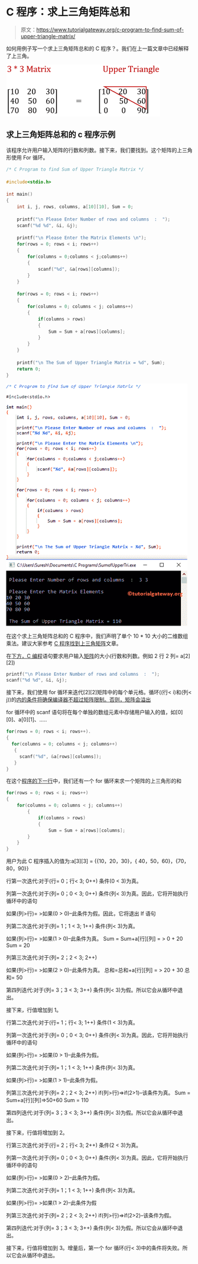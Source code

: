 # C 程序：求上三角矩阵总和

> 原文：<https://www.tutorialgateway.org/c-program-to-find-sum-of-upper-triangle-matrix/>

如何用例子写一个求上三角矩阵总和的 C 程序？。我们在上一篇文章中已经解释了上三角。

![C Program to find Sum of Upper Triangle Matrix 0](img/010e7c6cb91a354ca4f6b080bc35245b.png)

## 求上三角矩阵总和的 c 程序示例

该程序允许用户输入矩阵的行数和列数。接下来，我们要找到。这个矩阵的上三角形使用 For 循环。

```c
/* C Program to find Sum of Upper Triangle Matrix */

#include<stdio.h>

int main()
{
 	int i, j, rows, columns, a[10][10], Sum = 0;

 	printf("\n Please Enter Number of rows and columns  :  ");
 	scanf("%d %d", &i, &j);

 	printf("\n Please Enter the Matrix Elements \n");
 	for(rows = 0; rows < i; rows++)
  	{
   		for(columns = 0;columns < j;columns++)
    	{
      		scanf("%d", &a[rows][columns]);
    	}
  	}

 	for(rows = 0; rows < i; rows++)
  	{
   		for(columns = 0; columns < j; columns++)
    	{
    		if(columns > rows)
    		{
    			Sum = Sum + a[rows][columns];
			}
   	 	}
  	}

  	printf("\n The Sum of Upper Triangle Matrix = %d", Sum);
 	return 0;
}
```

![C Program to find Sum of Upper Triangle Matrix 1](img/5d588102d4baa2be77877da73b7c26b6.png)

在这个求上三角矩阵总和的 C 程序中，我们声明了单个 10 * 10 大小的二维数组乘法。建议大家参考 [C 程序找到上三角矩阵](https://www.tutorialgateway.org/c-program-to-find-upper-triangle-matrix/)文章。

在[下方，C 编程](https://www.tutorialgateway.org/c-programming/)语句要求用户输入[矩阵](https://www.tutorialgateway.org/two-dimensional-array-in-c/)的大小(行数和列数。例如 2 行 2 列= a[2][2])

```c
printf("\n Please Enter Number of rows and columns  :  ");
scanf("%d %d", &i, &j);
```

接下来，我们使用 for 循环来迭代[2][2]矩阵中的每个单元格。循环((行< i)和(列< j))的[内的条件将确保编译器不超过矩阵限制。否则，矩阵会溢出](https://www.tutorialgateway.org/for-loop-in-c-programming/)

for 循环中的 scanf 语句将在每个单独的数组元素中存储用户输入的值，如[0][0]、a[0][1]、…..

```c
for(rows = 0; rows < i; rows++).
{
  for(columns = 0; columns < j; columns++)
   {
     scanf("%d", &a[rows][columns]);
   }
}
```

在这个[程序的下一行](https://www.tutorialgateway.org/c-programming-examples/)中，我们还有一个 for 循环来求一个矩阵的上三角形的和

```c
for(rows = 0; rows < i; rows++)
{
   	for(columns = 0; columns < j; columns++)
    	{
    		if(columns > rows)
    		{
    			Sum = Sum + a[rows][columns];
		}
   	}
}
```

用户为此 C 程序插入的值为:a[3][3] = {{10，20，30}，{ 40，50，60}，{70，80，90}}

行第一次迭代:对于(行= 0；行< 3; 0++)
条件(0 < 3)为真。

列第一次迭代:对于(列= 0；0 < 3; 0++)
条件(列< 3)为真。因此，它将开始执行循环中的语句

如果(列>行)= >如果(0 > 0)–此条件为假。因此，它将退出 If 语句

列第二次迭代:对于(列= 1；1 < 3; 1++)
条件(列< 3)为真。

如果(列>行)= >如果(1 > 0)–此条件为真。
Sum = Sum+a[行][列] = > 0 + 20
Sum = 20

列第三次迭代:对于(列= 2；2 < 3; 2++)

如果(列>行)= >如果(2 > 0)–此条件为真。
总和=总和+a[行][列] = > 20 + 30
总和= 50

第四列迭代:对于(列= 3；3 < 3; 3++)
条件(列< 3)为假。所以它会从循环中退出。

接下来，行值增加到 1。

行第二次迭代:对于(行= 1；行< 3; 1++)
条件(1 < 3)为真。

列第一次迭代:对于(列= 0；0 < 3; 0++)
条件(列< 3)为真。因此，它将开始执行循环中的语句

如果(列>行)= >如果(0 > 1)–此条件为假。

列第二次迭代:对于(列= 1；1 < 3; 1++)
条件(列< 3)为真。

如果(列>行)= >如果(1 > 1)–此条件为假。

列第三次迭代:对于(列= 2；2 < 3; 2++)
if(列>行)=>if(2>1)–该条件为真。
Sum = Sum+a[行][列]=>50+60
Sum = 110

第四列迭代:对于(列= 3；3 < 3; 3++)
条件(列< 3)为假。所以它会从循环中退出。

接下来，行值将增加到 2。

行第三次迭代:对于(行= 2；行< 3; 2++)
条件(2 < 3)为真。

列第一次迭代:对于(列= 0；0 < 3; 0++)
条件(列< 3)为真。因此，它将开始执行循环中的语句

如果(列>行)= >如果(0 > 2)–此条件为假。

列第二次迭代:对于(列= 1；1 < 3; 1++)
条件(列< 3)为真。

如果(列>行)= >如果(1 > 2)–此条件为假

列第三次迭代:对于(列= 2；2 < 3; 2++)
if(列>行)=>if(2>2)–该条件为假。

第四列迭代:对于(列= 3；3 < 3; 3++)
条件(列< 3)为假。所以它会从循环中退出。

接下来，行值将增加到 3。增量后，第一个 for 循环(行< 3)中的条件将失败。所以它会从循环中退出。